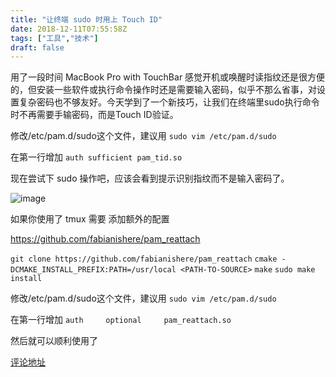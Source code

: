 ```yaml
---
title: "让终端 sudo 时用上 Touch ID"
date: 2018-12-11T07:55:58Z
tags: ["工具","技术"]
draft: false
---
```

用了一段时间 MacBook Pro with TouchBar 感觉开机或唤醒时读指纹还是很方便的，但安装一些软件或执行命令操作时还是需要输入密码，似乎不那么省事，对设置复杂密码也不够友好。今天学到了一个新技巧，让我们在终端里sudo执行命令时不再需要手输密码，而是Touch ID验证。

修改/etc/pam.d/sudo这个文件，建议用
`sudo vim /etc/pam.d/sudo`

在第一行增加
`auth sufficient pam_tid.so`

现在尝试下 sudo 操作吧，应该会看到提示识别指纹而不是输入密码了。

![image](https://user-images.githubusercontent.com/2025174/49785700-5930f780-fd5c-11e8-81f4-2b07b94f357e.png)


如果你使用了 tmux 需要 添加额外的配置

https://github.com/fabianishere/pam_reattach

`git clone https://github.com/fabianishere/pam_reattach`
`cmake -DCMAKE_INSTALL_PREFIX:PATH=/usr/local <PATH-TO-SOURCE>`
`make`
`sudo make install`

修改/etc/pam.d/sudo这个文件，建议用
`sudo vim /etc/pam.d/sudo`

在第一行增加
`auth     optional     pam_reattach.so`

然后就可以顺利使用了

[评论地址](https://github.com/kaidiren/D6/issues/15)